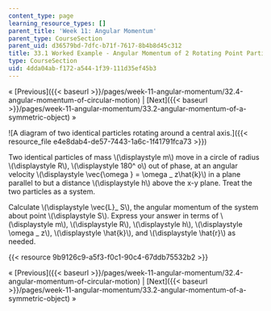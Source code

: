 ```yaml
---
content_type: page
learning_resource_types: []
parent_title: 'Week 11: Angular Momentum'
parent_type: CourseSection
parent_uid: d36579bd-7dfc-b71f-7617-8b4b8d45c312
title: 33.1 Worked Example - Angular Momentum of 2 Rotating Point Particles
type: CourseSection
uid: 4dda04ab-f172-a544-1f39-111d35ef45b3
---
```


« [Previous]({{< baseurl >}}/pages/week-11-angular-momentum/32.4-angular-momentum-of-circular-motion) | [Next]({{< baseurl >}}/pages/week-11-angular-momentum/33.2-angular-momentum-of-a-symmetric-object) »

![A diagram of two identical particles rotating around a central axis.]({{< resource_file e4e8dab4-de57-7443-1a6c-1f41791fca73 >}})

Two identical particles of mass \\(\\displaystyle m\\) move in a circle of radius \\(\\displaystyle R\\), \\(\\displaystyle 180^ o\\) out of phase, at an angular velocity \\(\\displaystyle \\vec{\\omega } = \\omega \_ z\\hat{k}\\) in a plane parallel to but a distance \\(\\displaystyle h\\) above the x-y plane. Treat the two particles as a system.

Calculate \\(\\displaystyle \\vec{L}\_ S\\), the angular momentum of the system about point \\(\\displaystyle S\\). Express your answer in terms of \\(\\displaystyle m\\), \\(\\displaystyle R\\), \\(\\displaystyle h\\), \\(\\displaystyle \\omega \_ z\\), \\(\\displaystyle \\hat{k}\\), and \\(\\displaystyle \\hat{r}\\) as needed.

{{< resource 9b9126c9-a5f3-f0c1-90c4-67ddb75532b2 >}}

« [Previous]({{< baseurl >}}/pages/week-11-angular-momentum/32.4-angular-momentum-of-circular-motion) | [Next]({{< baseurl >}}/pages/week-11-angular-momentum/33.2-angular-momentum-of-a-symmetric-object) »